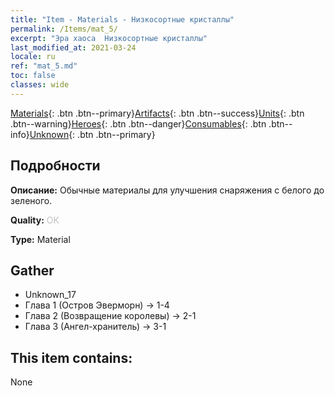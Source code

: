 ```yaml
---
title: "Item - Materials - Низкосортные кристаллы"
permalink: /Items/mat_5/
excerpt: "Эра хаоса  Низкосортные кристаллы"
last_modified_at: 2021-03-24
locale: ru
ref: "mat_5.md"
toc: false
classes: wide
---
```

 [Materials](/ru/Items/){: .btn .btn--primary}[Artifacts](/ru/Items/Artifacts/){: .btn .btn--success}[Units](/ru/Items/Units/){: .btn .btn--warning}[Heroes](/ru/Items/Heroes/){: .btn .btn--danger}[Consumables](/ru/Items/Consumables/){: .btn .btn--info}[Unknown](/ru/Items/Unknown/){: .btn .btn--primary}

## Подробности
 **Описание:** Обычные материалы для улучшения снаряжения c белого до зеленого.

 **Quality:** <span style="color: #C0C0C0">OK</span>

 **Type:** Material

## Gather

*    Unknown_17 
*    Глава 1 (Остров Эверморн) -> 1-4 
*    Глава 2 (Возвращение королевы) -> 2-1 
*    Глава 3 (Ангел-хранитель) -> 3-1 

## This item contains:

  None


